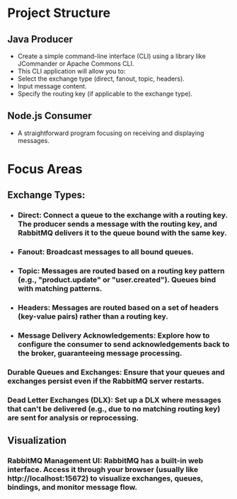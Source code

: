 # Project Structure

## Java Producer

- Create a simple command-line interface (CLI) using a library like JCommander or Apache Commons CLI.
- This CLI application will allow you to:
- Select the exchange type (direct, fanout, topic, headers).
- Input message content.
- Specify the routing key (if applicable to the exchange type).

## Node.js Consumer

- A straightforward program focusing on receiving and displaying messages.

# Focus Areas

## Exchange Types:

- ### Direct: Connect a queue to the exchange with a routing key. The producer sends a message with the routing key, and RabbitMQ delivers it to the queue bound with the same key.
- ### Fanout: Broadcast messages to all bound queues.
- ### Topic: Messages are routed based on a routing key pattern (e.g., "product.update" or "user.created"). Queues bind with matching patterns.
- ### Headers: Messages are routed based on a set of headers (key-value pairs) rather than a routing key.
- ### Message Delivery Acknowledgements: Explore how to configure the consumer to send acknowledgements back to the broker, guaranteeing message processing.

### Durable Queues and Exchanges: Ensure that your queues and exchanges persist even if the RabbitMQ server restarts.

### Dead Letter Exchanges (DLX): Set up a DLX where messages that can't be delivered (e.g., due to no matching routing key) are sent for analysis or reprocessing.

## Visualization

### RabbitMQ Management UI: RabbitMQ has a built-in web interface. Access it through your browser (usually like http://localhost:15672) to visualize exchanges, queues, bindings, and monitor message flow.
